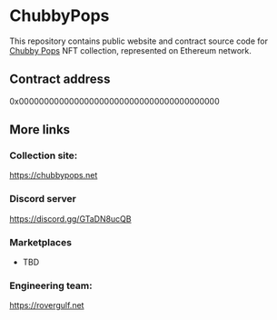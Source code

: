 
# ChubbyPops

This repository contains public website and contract source code for [Chubby Pops](https://chubbypops.net) NFT collection, represented on Ethereum network.

## Contract address

0x0000000000000000000000000000000000000000

## More links

### Collection site:  
https://chubbypops.net

### Discord server
https://discord.gg/GTaDN8ucQB

### Marketplaces
- TBD

### Engineering team:  
https://rovergulf.net
